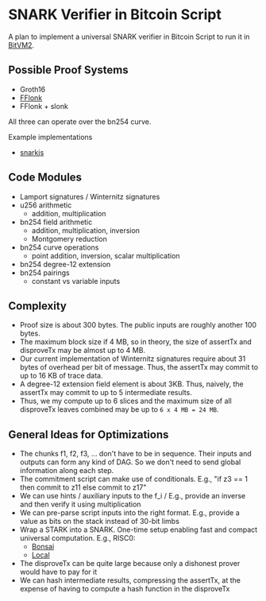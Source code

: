# SNARK Verifier in Bitcoin Script

A plan to implement a universal SNARK verifier in Bitcoin Script to run it in [BitVM2](/bitvm2.md).

## Possible Proof Systems
- Groth16
- [FFlonk](https://eprint.iacr.org/2021/1167)
- FFlonk + slonk

All three can operate over the bn254 curve.

Example implementations
- [snarkjs](https://github.com/iden3/snarkjs)


## Code Modules 
- Lamport signatures / Winternitz signatures
- u256 arithmetic
  - addition, multiplication
- bn254 field arithmetic
  - addition, multiplication, inversion
  - Montgomery reduction
- bn254 curve operations
  - point addition, inversion, scalar multiplication
- bn254 degree-12 extension 
- bn254 pairings
  - constant vs variable inputs

## Complexity
- Proof size is about 300 bytes. The public inputs are roughly another 100 bytes.
- The maximum block size if 4 MB, so in theory, the size of assertTx and disproveTx may be almost up to 4 MB.
- Our current implementation of Winternitz signatures require about 31 bytes of overhead per bit of message. Thus, the assertTx may commit to up to 16 KB of trace data.
- A degree-12 extension field element is about 3KB. Thus, naively, the assertTx may commit to up to 5 intermediate results.
- Thus, we my compute up to 6 slices and the maximum size of all disproveTx leaves combined may be up to `6 x 4 MB = 24 MB`.


## General Ideas for Optimizations
- The chunks f1, f2, f3, ... don't have to be in sequence. Their inputs and outputs can form any kind of DAG. So we don't need to send global information along each step.
- The commitment script can make use of conditionals. E.g., "if z3 == 1 then commit to z11 else commit to z17"
- We can use hints / auxiliary inputs to the f_i / E.g., provide an inverse and then verify it using multiplication
- We can pre-parse script inputs into the right format. E.g., provide a value as bits on the stack instead of 30-bit limbs
- Wrap a STARK into a SNARK. One-time setup enabling fast and compact universal computation. E.g., RISC0:
  - [Bonsai](https://api.bonsai.xyz/swagger-ui/#/snark/route_snark_create)
  - [Local](https://github.com/risc0/risc0/tree/main/compact_proof)
- The disproveTx can be quite large because only a dishonest prover would have to pay for it
- We can hash intermediate results, compressing the assertTx, at the expense of having to compute a hash function in the disproveTx
